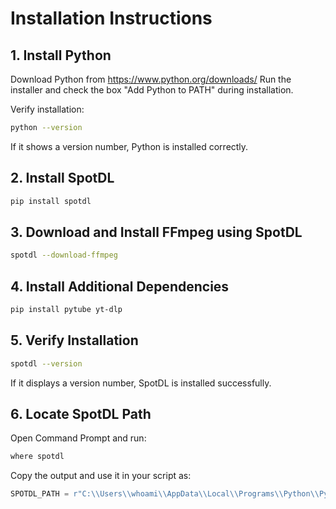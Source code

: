 
# Installation Instructions

## 1. Install Python
Download Python from https://www.python.org/downloads/
Run the installer and check the box "Add Python to PATH" during installation.

Verify installation:
```sh
python --version
```
If it shows a version number, Python is installed correctly.

## 2. Install SpotDL
```sh
pip install spotdl
```

## 3. Download and Install FFmpeg using SpotDL
```sh
spotdl --download-ffmpeg
```

## 4. Install Additional Dependencies
```sh
pip install pytube yt-dlp
```

## 5. Verify Installation
```sh
spotdl --version
```
If it displays a version number, SpotDL is installed successfully.

## 6. Locate SpotDL Path
Open Command Prompt and run:
```sh
where spotdl
```
Copy the output and use it in your script as:
```python
SPOTDL_PATH = r"C:\\Users\\whoami\\AppData\\Local\\Programs\\Python\\Python313\\Scripts\\spotdl.exe"
```
